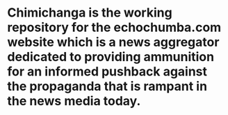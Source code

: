 # Chimichanga is the working repository for the echochumba.com website which is a news aggregator dedicated to providing ammunition for an informed pushback against the propaganda that is rampant in the news media today.
